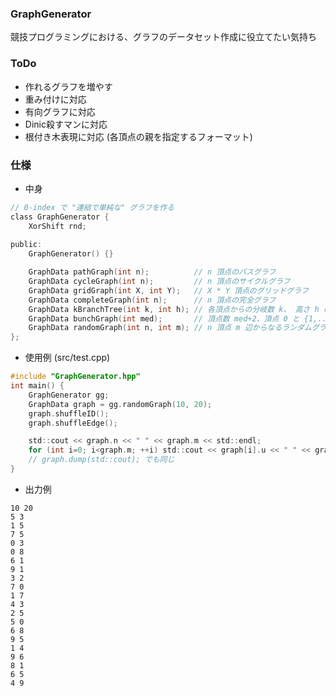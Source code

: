 ### GraphGenerator

競技プログラミングにおける、グラフのデータセット作成に役立てたい気持ち

### ToDo
- 作れるグラフを増やす
- 重み付けに対応
- 有向グラフに対応
- Dinic殺すマンに対応
- 根付き木表現に対応 (各頂点の親を指定するフォーマット)

### 仕様

- 中身
```c
// 0-index で "連結で単純な" グラフを作る
class GraphGenerator {
	XorShift rnd;
	
public:
	GraphGenerator() {}

	GraphData pathGraph(int n);			 // n 頂点のパスグラフ
	GraphData cycleGraph(int n);		 // n 頂点のサイクルグラフ
	GraphData gridGraph(int X, int Y);	 // X * Y 頂点のグリッドグラフ
	GraphData completeGraph(int n);		 // n 頂点の完全グラフ
	GraphData kBranchTree(int k, int h); // 各頂点からの分岐数 k、 高さ h の木
	GraphData bunchGraph(int med);		 // 頂点数 med+2、頂点 0 と {1,...,med} の間、および {1,..,med} と頂点 med+1 の間に辺がある	
	GraphData randomGraph(int n, int m); // n 頂点 m 辺からなるランダムグラフ
};
```

- 使用例 (src/test.cpp)
	
```c
#include "GraphGenerator.hpp"
int main() {
	GraphGenerator gg;
	GraphData graph = gg.randomGraph(10, 20);
	graph.shuffleID();
	graph.shuffleEdge();

	std::cout << graph.n << " " << graph.m << std::endl;
	for (int i=0; i<graph.m; ++i) std::cout << graph[i].u << " " << graph[i].v << std::endl;
	// graph.dump(std::cout); でも同じ
}
```

- 出力例
```
10 20
5 3
1 5
7 5
0 3
0 8
6 1
9 1
3 2
7 0
1 7
4 3
2 5
5 0
6 8
9 5
1 4
9 6
8 1
6 5
4 9
```
